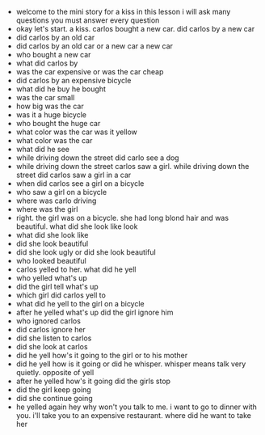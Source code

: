 * welcome to the mini story for a kiss 
in this lesson i will ask many questions 
you must answer every question 
* okay let's start. a kiss. carlos bought a new car. did carlos by a new car 
* did carlos by an old car 
* did carlos by an old car or a new car a new car 
* who bought a new car 
* what did carlos by 
* was the car expensive or was the car cheap 
* did carlos by an expensive bicycle 
* what did he buy he bought 
* was the car small 
* how big was the car 
* was it a huge bicycle 
* who bought the huge car 
* what color was the car was it yellow 
* what color was the car 
* what did he see 
* while driving down the street did carlo see a dog 
* while driving down the street carlos saw a girl. while driving down the street did carlos saw a girl in a car 
* when did carlos see a girl on a bicycle 
* who saw a girl on a bicycle 
* where was carlo driving 
* where was the girl 
* right. the girl was on a bicycle. she had long blond hair and was beautiful. what did she look like look  
* what did she look like 
* did she look beautiful 
* did she look ugly or did she look beautiful 
* who looked beautiful 
* carlos yelled to her. what did he yell 
* who yelled what's up 
* did the girl tell what's up 
* which girl did carlos yell to 
* what did he yell to the girl on a bicycle 
* after he yelled what's up did the girl ignore him 
* who ignored carlos 
* did carlos ignore her 
* did she listen to carlos 
* did she look at carlos 
* did he yell how's it going to the girl or to his mother 
* did he yell how is it going or did he whisper. whisper means talk very quietly.  opposite of yell 
* after he yelled how's it going did the girls stop 
* did the girl keep going 
* did she continue going 
* he yelled again hey why won't you talk to me. i want to go to dinner with you. i'll take you to an expensive restaurant. where did he want to take her
